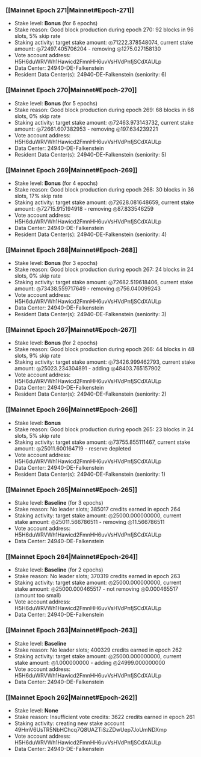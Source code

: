 ### [[Mainnet Epoch 271|Mainnet#Epoch-271]]
* Stake level: **Bonus** (for 6 epochs)
* Stake reason: Good block production during epoch 270: 92 blocks in 96 slots, 5% skip rate
* Staking activity: target stake amount: ◎71222.378548074, current stake amount: ◎72497.405706204 - removing ◎1275.027158130
* Vote account address: H5H6duWRVWh1Hawicd2FmnHH6uvVsHVdPnfjSCdXAULp
* Data Center: 24940-DE-Falkenstein
* Resident Data Center(s): 24940-DE-Falkenstein (seniority: 6)
### [[Mainnet Epoch 270|Mainnet#Epoch-270]]
* Stake level: **Bonus** (for 5 epochs)
* Stake reason: Good block production during epoch 269: 68 blocks in 68 slots, 0% skip rate
* Staking activity: target stake amount: ◎72463.973143732, current stake amount: ◎72661.607382953 - removing ◎197.634239221
* Vote account address: H5H6duWRVWh1Hawicd2FmnHH6uvVsHVdPnfjSCdXAULp
* Data Center: 24940-DE-Falkenstein
* Resident Data Center(s): 24940-DE-Falkenstein (seniority: 5)
### [[Mainnet Epoch 269|Mainnet#Epoch-269]]
* Stake level: **Bonus** (for 4 epochs)
* Stake reason: Good block production during epoch 268: 30 blocks in 36 slots, 17% skip rate
* Staking activity: target stake amount: ◎72628.081648659, current stake amount: ◎72715.915194918 - removing ◎87.833546259
* Vote account address: H5H6duWRVWh1Hawicd2FmnHH6uvVsHVdPnfjSCdXAULp
* Data Center: 24940-DE-Falkenstein
* Resident Data Center(s): 24940-DE-Falkenstein (seniority: 4)
### [[Mainnet Epoch 268|Mainnet#Epoch-268]]
* Stake level: **Bonus** (for 3 epochs)
* Stake reason: Good block production during epoch 267: 24 blocks in 24 slots, 0% skip rate
* Staking activity: target stake amount: ◎72682.519618406, current stake amount: ◎73438.559717649 - removing ◎756.040099243
* Vote account address: H5H6duWRVWh1Hawicd2FmnHH6uvVsHVdPnfjSCdXAULp
* Data Center: 24940-DE-Falkenstein
* Resident Data Center(s): 24940-DE-Falkenstein (seniority: 3)
### [[Mainnet Epoch 267|Mainnet#Epoch-267]]
* Stake level: **Bonus** (for 2 epochs)
* Stake reason: Good block production during epoch 266: 44 blocks in 48 slots, 9% skip rate
* Staking activity: target stake amount: ◎73426.999462793, current stake amount: ◎25023.234304891 - adding ◎48403.765157902
* Vote account address: H5H6duWRVWh1Hawicd2FmnHH6uvVsHVdPnfjSCdXAULp
* Data Center: 24940-DE-Falkenstein
* Resident Data Center(s): 24940-DE-Falkenstein (seniority: 2)
### [[Mainnet Epoch 266|Mainnet#Epoch-266]]
* Stake level: **Bonus**
* Stake reason: Good block production during epoch 265: 23 blocks in 24 slots, 5% skip rate
* Staking activity: target stake amount: ◎73755.855111467, current stake amount: ◎25011.600164719 - reserve depleted
* Vote account address: H5H6duWRVWh1Hawicd2FmnHH6uvVsHVdPnfjSCdXAULp
* Data Center: 24940-DE-Falkenstein
* Resident Data Center(s): 24940-DE-Falkenstein (seniority: 1)
### [[Mainnet Epoch 265|Mainnet#Epoch-265]]
* Stake level: **Baseline** (for 3 epochs)
* Stake reason: No leader slots; 385017 credits earned in epoch 264
* Staking activity: target stake amount: ◎25000.000000000, current stake amount: ◎25011.566786511 - removing ◎11.566786511
* Vote account address: H5H6duWRVWh1Hawicd2FmnHH6uvVsHVdPnfjSCdXAULp
* Data Center: 24940-DE-Falkenstein
### [[Mainnet Epoch 264|Mainnet#Epoch-264]]
* Stake level: **Baseline** (for 2 epochs)
* Stake reason: No leader slots; 370319 credits earned in epoch 263
* Staking activity: target stake amount: ◎25000.000000000, current stake amount: ◎25000.000465517 - not removing ◎0.000465517 (amount too small)
* Vote account address: H5H6duWRVWh1Hawicd2FmnHH6uvVsHVdPnfjSCdXAULp
* Data Center: 24940-DE-Falkenstein
### [[Mainnet Epoch 263|Mainnet#Epoch-263]]
* Stake level: **Baseline**
* Stake reason: No leader slots; 400329 credits earned in epoch 262
* Staking activity: target stake amount: ◎25000.000000000, current stake amount: ◎1.000000000 - adding ◎24999.000000000
* Vote account address: H5H6duWRVWh1Hawicd2FmnHH6uvVsHVdPnfjSCdXAULp
* Data Center: 24940-DE-Falkenstein
### [[Mainnet Epoch 262|Mainnet#Epoch-262]]
* Stake level: **None**
* Stake reason: Insufficient vote credits: 3622 credits earned in epoch 261
* Staking activity: creating new stake account 49HmV6UsTR5NbHChcq7Q8UAZTiSzZDwUep7JoUmNDXmp
* Vote account address: H5H6duWRVWh1Hawicd2FmnHH6uvVsHVdPnfjSCdXAULp
* Data Center: 24940-DE-Falkenstein
